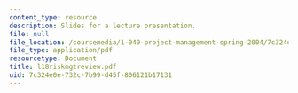 ```yaml
---
content_type: resource
description: Slides for a lecture presentation.
file: null
file_location: /coursemedia/1-040-project-management-spring-2004/7c324e0e732c7b99d45f806121b17131_l18riskmgtreview.pdf
file_type: application/pdf
resourcetype: Document
title: l18riskmgtreview.pdf
uid: 7c324e0e-732c-7b99-d45f-806121b17131
---
```

